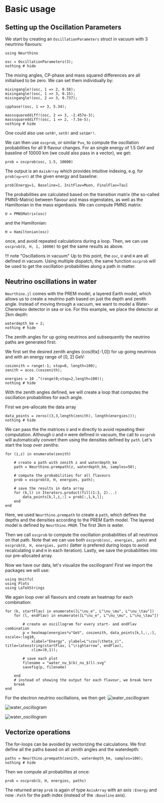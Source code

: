 # Basic usage

## Setting up the Oscillation Parameters
We start by creating an `OscillationParameters` struct in vacuum with 3 neurtrino flavours:
```@example 1
using Neurthino

osc = OscillationParameters(3);
nothing # hide
```

The mixing angles, CP-phase and mass squared differences are all initialised to be zero. We can set them individually by:
```@example 1
mixingangle!(osc, 1 => 2, 0.58);
mixingangle!(osc, 1 => 3, 0.15);
mixingangle!(osc, 2 => 3, 0.737);

cpphase!(osc, 1 => 3, 5.34);

masssquareddiff!(osc, 2 => 3, -2.457e-3);
masssquareddiff!(osc, 1 => 2, -7.5e-5);
nothing # hide
```
One could also use `setθ!`, `setδ!` and `setΔm²!`.

We can then use `oscprob`, or similar `Pνν`, to compute the oscillation probabilities for all 9 flavour changes. For an single energy of 1.5 GeV and baseline of 10000 km (we could also pass in a vector), we get:
```@example 1
prob = oscprob(osc, 1.5, 10000)
```
The output is an `AxisArray` which provides intuitive indexing, e.g.
for `prob(νμ→ντ)` at the given energy and baseline:
```@example 1
prob[Energy=1, Baseline=1, InitFlav=Muon, FinalFlav=Tau]
```
The probabilities are calculated based on the transition matrix
(the so-called PMNS-Matrix) between flavour and mass eigenstates,
as well as the Hamiltonian in the mass eigenbasis. We can compute PMNS matrix:
```@example 1
U = PMNSMatrix(osc)
```
and the Hamiltonian:
```@example 1
H = Hamiltonian(osc)
```
once, and avoid repeated calculations during a loop. Then, we can use `oscprob(U, H, 1, 10000)` to get the same results as above.

!!! note "Oscillations in vacuum"
    Up to this point, the `osc`, `U` and `H` are all defined in vacuum. Using multiple dispatch, the same function `oscprob` will be used to get the oscillation probabilities along a path in matter.

## Neutrino oscillations in water
`Neurthino.jl` comes with the PREM model, a layered Earth model, which allows us to create a neutrino path based on just the depth and zenith angle. Instead of moving through a vacuum, we want to model a Water-Cherenkov detector in sea or ice. For this example, we place the detector at 2km depth:
```@example 1
waterdepth_km = 2;
nothing # hide
```
The zenith angles for up going neutrinos  and
subsequently the neutrino paths are generated first:

We first set the desired zenith angles (cos(θ)ϵ[-1,0]) for up going neutrinos and with an energy range of [0, 2] GeV:
```@example 1
coszenith = range(-1; stop=0, length=100);
zenith = acos.(coszenith);

energies = 10 .^(range(0;stop=2,length=100));
nothing # hide
```


With the zenith angles defined, we will create a loop that computes the oscillation probabilities for each angle.

First we pre-allocate the data array
```@example 1
data_points = zeros((3,3,length(zenith), length(energies)));
nothing # hide
```

We can pass the the matrices `U` and `H` directly to avoid repeating their computation. Although `U` and `H` were defined in vacuum, the call to `oscprob` will automatically convert them using the densities defined by `path`. Let's start the loop over zeniths:
```@example 1
for (i,z) in enumerate(zenith)

    # create a path with zenith z and waterdepth_km
    path = Neurthino.prempath(z, waterdepth_km, samples=50);

    # compute the probabilities for all flavours
    prob = oscprob(U, H, energies, path);

    # save the results in data array
    for (k,l) in Iterators.product(fill(1:3, 2)...)
        data_points[k,l,i,:] = prob[:,1,k,l];
    end
end
```
Here, we used `Neurthino.prempath` to create a `path`, which defines the depths and the densities according to the PREM Earth model. The layered model is defined by `Neurthino.PREM`. The first 3km is water.

Then we call `oscprob` to compute the oscillation probabilities of all neutrinos on that path. Note that we can use both `oscprob(osc, energies, path)` and `oscprob(U, H, energies, path)` (latter is prefered during loops to avoid recalculating `U` and `H` in each iteration). Lastly, we save the probabilities into our pre-allocated array.

Now we have our data, let's visualize the oscillogram! First we import the packages we will use:
```@example 1
using Unitful
using Plots
using LaTeXStrings
```
We again loop over all flavours and create an heatmap for each combination:
```@example 1
for (k, startFlav) in enumerate([L"\nu_e", L"\nu_\mu", L"\nu_\tau"])
    for (l, endFlav) in enumerate([L"\nu_e", L"\nu_\mu", L"\nu_\tau"])

        # create an oscillogram for every start- and endFlav combination
        p = heatmap(energies*u"GeV", coszenith, data_points[k,l,:,:], xscale=:log10,
            xlabel="Energy", ylabel=L"\cos(\theta_z)", title=latexstring(startFlav, L"\rightarrow", endFlav),
            clim=(0,1));

        # save each plot
        filename = "water_nu_$(k)_nu_$(l).svg"
        savefig(p, filename)

    end
    # instead of showing the output for each flavour, we break here
    break
end
```

For the electron neutrino oscillations, we then get:
![water_oscillogram](water_nu_1_nu_1.svg)

![water_oscillogram](water_nu_1_nu_2.svg)

![water_oscillogram](water_nu_1_nu_3.svg)


## Vectorize operations
The for-loops can be avoided by vectorizing the calculations. We first define all the paths based on all zenith angles and the waterdepth:
```@example 1
paths = Neurthino.prempath(zenith, waterdepth_km, samples=100);
nothing # hide
```

Then we compute all probabilites at once:
```@example 1
prob = oscprob(U, H, energies, paths)
```
The returned array `prob` is again of type `AxisArray` with an axis `:Energy` and now `:Path` for the path index (instead of the `:Baseline` axis).